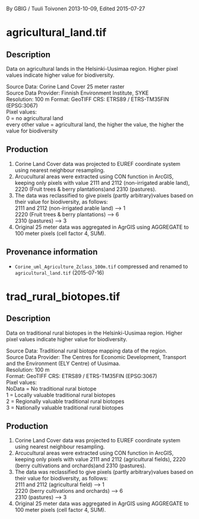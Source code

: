 By GBIG / Tuuli Toivonen 2013-10-09, Edited 2015-07-27

# agricultural_land.tif
## Description
Data on agricultural lands in the Helsinki-Uusimaa region. Higher pixel values
indicate higher value for biodiversity.  

Source Data: Corine Land Cover 25 meter raster  
Source Data Provider: Finnish Environment Institute, SYKE  
Resolution: 100 m
Format: GeoTIFF
CRS: ETRS89 / ETRS-TM35FIN (EPSG:3067)   
Pixel values:  
	0 = no agricultural land  
	every other value =  agricultural land, the higher the value, the higher the
	value for biodiversity  

## Production

1. Corine Land Cover data was projected to EUREF coordinate system using nearest
neighbour resampling.
2. Arcucultural areas were extracted using CON function in ArcGIS, keeping only
pixels with value 2111 and 2112 (non-irrigated arable land), 2220 (Fruit trees &
berry plantations)and 2310 (pastures).
3. The data was reclassified to give pixels (partly arbitrary)values based on
their value for biodiversity, as follows:  
	2111 and 2112 (non-irrigated arable land) --> 1  
	2220 (Fruit trees & berry plantations) --> 6  
	2310 (pastures) --> 3  
3. Original 25 meter data was aggregated in AgrGIS using AGGREGATE to 100 meter
pixels (cell factor 4, SUM).

## Provenance information

- `Corine_uml_Agriculture_Zclass_100m.tif` compressed and renamed to `agricultural_land.tif` (2015-07-16)

# trad_rural_biotopes.tif
## Description
Data on traditional rural biotopes in the Helsinki-Uusimaa region. Higher pixel
values indicate higher value for biodiversity.  

Source Data: Traditional rural biotope mapping data of the region.  
Source Data Provider: The Centres for Economic Development, Transport and the
Environment (ELY Centre) of Uusimaa.  
Resolution: 100 m  
Format: GeoTIFF
CRS: ETRS89 / ETRS-TM35FIN (EPSG:3067)  
Pixel values:  
		NoData = No traditional rural biotope  
		1 = Locally valuable traditional rural biotopes  
		2 = Regionally valuable traditional rural biotopes  
		3 = Nationally valuable traditional rural biotopes  

## Production

1. Corine Land Cover data was projected to EUREF coordinate system using nearest
neighbour resampling.
2. Arcucultural areas were extracted using CON function in ArcGIS, keeping only
pixels with value 2111 and 2112 (agricultural fields), 2220 (berry cultivations
	and orchards)and 2310 (pastures).
3. The data was reclassified to give pixels (partly arbitrary)values based on
their value for biodiversity, as follows:  
	2111 and 2112 (agricultural field) --> 1  
	2220 (berry cultivations and orchards) --> 6  
	2310 (pastures) --> 3  
3. Original 25 meter data was aggregated in AgrGIS using AGGREGATE to 100 meter
pixels (cell factor 4, SUM).
